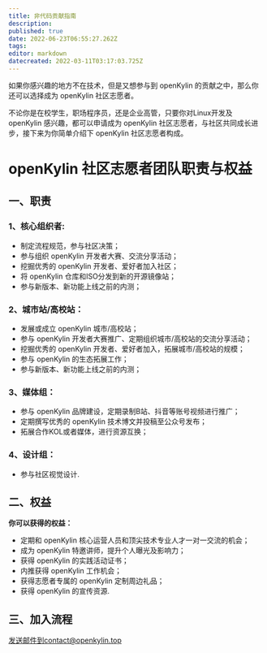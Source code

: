 ```yaml
---
title: 非代码贡献指南
description: 
published: true
date: 2022-06-23T06:55:27.262Z
tags: 
editor: markdown
datecreated: 2022-03-11T03:17:03.725Z
---
```


如果你感兴趣的地方不在技术，但是又想参与到 openKylin 的贡献之中，那么你还可以选择成为 openKylin 社区志愿者。

不论你是在校学生，职场程序员，还是企业高管，只要你对Linux开发及 openKylin 感兴趣，都可以申请成为 openKylin 社区志愿者，与社区共同成长进步，接下来为你简单介绍下 openKylin 社区志愿者构成。

#  openKylin 社区志愿者团队职责与权益

## 一、职责

### 1、核心组织者:

* 制定流程规范，参与社区决策；
* 参与组织 openKylin 开发者大赛、交流分享活动；
* 挖掘优秀的 openKylin 开发者、爱好者加入社区；
* 将 openKylin 仓库和ISO分发到新的开源镜像站；
* 参与新版本、新功能上线之前的内测；

### 2、城市站/高校站：

* 发展或成立 openKylin 城市/高校站；
* 参与 openKylin 开发者大赛推广、定期组织城市/高校站的交流分享活动；
* 挖掘优秀的 openKylin 开发者、爱好者加入，拓展城市/高校站的规模；
* 参与 openKylin 的生态拓展工作；
* 参与新版本、新功能上线之前的内测；

### 3、媒体组：

* 参与 openKylin 品牌建设，定期录制B站、抖音等账号视频进行推广；
* 定期撰写优秀的 openKylin 技术博文并投稿至公众号发布；
* 拓展合作KOL或者媒体，进行资源互换；

### 4、设计组：

* 参与社区视觉设计.

## 二、权益

**你可以获得的权益：**

* 定期和 openKylin 核心运营人员和顶尖技术专业人才一对一交流的机会；
* 成为 openKylin 特邀讲师，提升个人曝光及影响力；
* 获得 openKylin 的实践活动证书；
* 内推获得 openKylin 工作机会；
* 获得志愿者专属的 openKylin 定制周边礼品；
* 获得 openKylin 的宣传资源.

## 三、加入流程

发送邮件到contact@openkylin.top
<!-- 
**TODO** 此处需要添加链接

1. [点击此处](http://ubuntukylin.mikecrm.com/esMVHxQ)或扫码下方二维码填写报名申请表：

 **TODO** 此处需要一个加入二维码

2. 对应小组/城市/高校负责人进行报名表审核；

3. 负责人7个工作日内联系您并给与回复。 -->